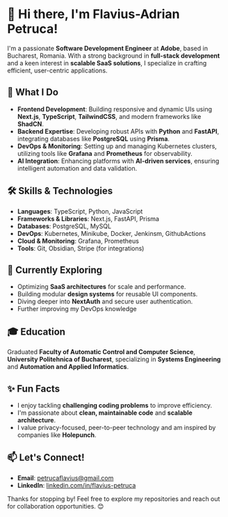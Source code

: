 # 👋 Hi there, I'm Flavius-Adrian Petruca!

I'm a passionate **Software Development Engineer** at **Adobe**, based in Bucharest, Romania. With a strong background in **full-stack development** and a keen interest in **scalable SaaS solutions**, I specialize in crafting efficient, user-centric applications. 

## 🚀 What I Do
- **Frontend Development**: Building responsive and dynamic UIs using **Next.js**, **TypeScript**, **TailwindCSS**, and modern frameworks like **ShadCN**.
- **Backend Expertise**: Developing robust APIs with **Python** and **FastAPI**, integrating databases like **PostgreSQL** using **Prisma**.
- **DevOps & Monitoring**: Setting up and managing Kubernetes clusters, utilizing tools like **Grafana** and **Prometheus** for observability.
- **AI Integration**: Enhancing platforms with **AI-driven services**, ensuring intelligent automation and data validation.

## 🛠️ Skills & Technologies
- **Languages**: TypeScript, Python, JavaScript
- **Frameworks & Libraries**: Next.js, FastAPI, Prisma
- **Databases**: PostgreSQL, MySQL
- **DevOps**: Kubernetes, Minikube, Docker, Jenkinsm, GithubActions
- **Cloud & Monitoring**: Grafana, Prometheus
- **Tools**: Git, Obsidian, Stripe (for integrations)

## 🌱 Currently Exploring
- Optimizing **SaaS architectures** for scale and performance.
- Building modular **design systems** for reusable UI components.
- Diving deeper into **NextAuth** and secure user authentication.
- Further improving my DevOps knowledge

## 🎓 Education
Graduated **Faculty of Automatic Control and Computer Science**, **University Politehnica of Bucharest**, specializing in **Systems Engineering** and **Automation and Applied Informatics**.

## ✨ Fun Facts
- I enjoy tackling **challenging coding problems** to improve efficiency.
- I'm passionate about **clean, maintainable code** and **scalable architecture**.
- I value privacy-focused, peer-to-peer technology and am inspired by companies like **Holepunch**.

## 📫 Let's Connect!
- **Email**: [petrucaflavius@gmail.com](mailto:petrucaflavius@gmail.com)
- **LinkedIn**: [linkedin.com/in/flavius-petruca](https://linkedin.com/in/flavius-petruca)

Thanks for stopping by! Feel free to explore my repositories and reach out for collaboration opportunities. 😊
